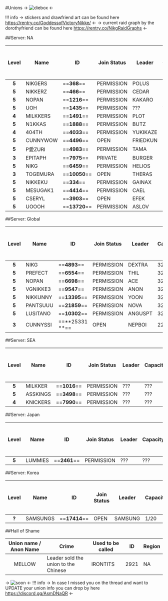 #Unions
-> ![diebox](https://imgur.com/4y8aMHq.gif) <-

!!! info
    -> stickers and drawfriend art can be found here https://rentry.co/GoddessofVictoryNikke/  <-
    -> current raid graph by the dorothyfriend can be found here https://rentry.co/NikgRaidGraphs <-
   
    
##Server: NA

Level | Name | ID | Join Status | Leader | Capacity | Made it to the top 50? 
:----: | ------ | ------ | ------  | ------ | ------ | ------      
**5** | NIKGERS | ==**368**== |PERMISSION | POLUS | 32/32| N 
**5** | NIKKERZ | ==**466**== |PERMISSION | CEDAR | 32/32 | N 
**5** | NOPAN | ==**1216**== |PERMISSION | KAKARO | 32/32 | N 
**5** | UOH | ==**1435**== |PERMISSION | ??? | ??? | N 
**4** | MILKKERS | ==**1491**== |PERMISSION | PLOT | 32/32 | N 
**5** | N1KKAS | ==**1888**== |PERMISSION | BUTZ | 32/32 | N 
**4** | 404TH | ==**4033**== |PERMISSION | YUKIKAZE| 32/32 | N 
**5** | CUNNYWOW | ==**4496**== |OPEN | FRIEDKUN | 32/32 | N 
**5** | P愛ZURI | ==**4983**== |PERMISSION | TAMA | 31/32 | N 
**3** |EPITAPH| ==**7975**== |PRIVATE | BURGER | N/A | N 
**5** | NIKG | ==**6459**== |PERMISSION | HELIOS | 32/32 | Y 
**3** |TOGEMURA| ==**10050**== |OPEN | THERAS| 32/32 | N 
**5** |NIKKEKU| ==**334**== |PERMISSION | GAINAX | 31/32 | N 
**5** | MESUGAK1 | ==**4414**== |PERMISSION | CAEL | 32/32 | Y 
**5** | CSERYL | ==**3903**== |OPEN | EFEK | 32/32 | N 
**5** | UOOOH | ==**13720**== |PERMISSION | ASLOV | 32/32 | Y 

##Server: Global

Level | Name | ID | Join Status | Leader | Capacity | Made it to the top 50?
:----: | ------ | ------ | ------  | ------ | ------ | ------     
**5** | NIKG | ==**4893**== |PERMISSION | DEXTRA | 32/32 |Y 
**5** | PREFECT | ==**6554**== |PERMISSION | THIL | 32/32 | N 
**5** | NOPAN | ==**6698**== |PERMISSION | ACE |32/32 | Y 
**5** | VGNIKKE3 | ==**9547**== |PERMISSION | ANON | 32/32 | N
**5** | NIKKUNNY | ==**13395**== |PERMISSION | YOON|32/32 | Y
**5** |PANTSUUU| ==**21859**== |PERMISSION | NOVA |32/32 | N
**5** |LUSITANO| ==**10302**== |PERMISSION | ANGUSPT |32/32 | N
**3** |CUNNYSSI | ==**25331 **== |OPEN | NEPBOI |22/32 | Y


##Server: SEA

Level | Name | ID | Join Status | Leader | Capacity | Made it to the top 50?
:----: | ------ | ------ | ------  | ------ | ------ | ------     
**5** | MILKKER | ==**1016**== |PERMISSION | ??? |??? | N
**5** | ASSKINGS | ==**3498**== |PERMISSION | ??? |??? | N
**4** | KNICKERS | ==**7990**== |PERMISSION | ??? |??? | N

##Server: Japan

Level | Name | ID | Join Status | Leader | Capacity | Made it to the top 50?
:----: | ------ | ------ | ------  | ------ | ------ | ------     
**5** | LUMMIES | ==**2461**== |PERMISSION | ??? |??? | N

##Server: Korea

Level | Name | ID | Join Status | Leader | Capacity | Made it to the top 50?
:----: | ------ | ------ | ------  | ------ | ------ | ------       
**?** | SAMSUNGS | ==**17414**== |OPEN| SAMSUNG | 1/20 | N

##Hall of Shame

Union name / Anon Name | Crime | Used to be called | ID | Region
:----: | ------ | ------ | ------ | ------ 
MELLOW | Leader sold the union to the Chinese | IRONTITS | 2921 | NA

-> ![soon](https://imgur.com/jw45Mzy.png) <-
!!! info -> In case I missed you on the thread and want to UPDATE your union info you can drop by here https://discord.gg/AsmDNaQR <-